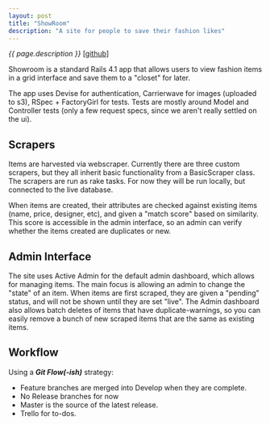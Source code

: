 ```yaml
---
layout: post
title: "ShowRoom"
description: "A site for people to save their fashion likes"
---
```


_{{ page.description }}_ [[github](https://github.com/dtredger/showspace)]

Showroom is a standard Rails 4.1 app that allows users to view fashion items in a grid interface and save them to a 
"closet" for later. 

The app uses Devise for authentication, Carrierwave for images (uploaded to s3), RSpec + FactoryGirl for tests. Tests are mostly around Model and Controller tests (only a few request specs, since we aren't really settled on the ui).

Scrapers 
----------
Items are harvested via webscraper. Currently there are three custom scrapers, but they all inherit basic functionality from a BasicScraper class. The scrapers are run as rake tasks. For now they will be run locally, but connected to the live database. 

When items are created, their attributes are checked against existing items (name, price, designer, etc), and given a "match score" based on similarity. This score is accessible in the admin interface, so an admin can verify whether the items created are duplicates or new.

Admin Interface 
------------
The site uses Active Admin for the default admin dashboard, which allows for managing items. The main focus is allowing an admin to change the "state" of an item. When items are first scraped, they are given a "pending" status, and will not be shown until they are set "live". The Admin dashboard also allows batch deletes of items that have duplicate-warnings, so you can easily remove a bunch of new scraped items that are the same as existing items.

Workflow
----------
Using a _**Git Flow(-ish)**_ strategy:

* Feature branches are merged into Develop when they are complete. 
* No Release branches for now
* Master is the source of the latest release. 
* Trello for to-dos.
